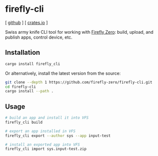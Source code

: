 # firefly-cli

[ [github](https://github.com/firefly-zero/firefly-cli) ] [ [crates.io](https://crates.io/crates/firefly-cli) ]

Swiss army knife CLI tool for working with [Firefly Zero](https://fireflyzero.com/): build, upload, and publish apps, control device, etc.

## Installation

```bash
cargo install firefly_cli
```

Or alternatively, install the latest version from the source:

```bash
git clone --depth 1 https://github.com/firefly-zero/firefly-cli.git
cd firefly-cli
cargo install --path .
```

## Usage

```bash
# build an app and install it into VFS
firefly_cli build

# export an app installed in VFS
firefly_cli export --author sys --app input-test

# install an exported app into VFS
firefly_cli import sys.input-test.zip
```
